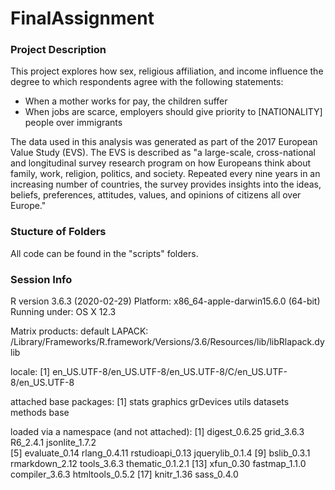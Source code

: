 # FinalAssignment

### Project Description

This project explores how sex, religious affiliation, and income influence the degree to which respondents agree with the following statements:

- When a mother works for pay, the children suffer
- When jobs are scarce, employers should give priority to [NATIONALITY] people over immigrants

The data used in this analysis was generated as part of the 2017 European Value Study (EVS). 
The EVS is described as "a large-scale, cross-national and longitudinal survey research program on how 
Europeans think about family, work, religion, politics, and society. Repeated every nine years in an increasing 
number of countries, the survey provides insights into the ideas, beliefs, preferences, attitudes, values, and 
opinions of citizens all over Europe."

### Stucture of Folders

All code can be found in the "scripts" folders. 

### Session Info

R version 3.6.3 (2020-02-29)
Platform: x86_64-apple-darwin15.6.0 (64-bit)
Running under: OS X  12.3

Matrix products: default
LAPACK: /Library/Frameworks/R.framework/Versions/3.6/Resources/lib/libRlapack.dylib

locale:
[1] en_US.UTF-8/en_US.UTF-8/en_US.UTF-8/C/en_US.UTF-8/en_US.UTF-8

attached base packages:
[1] stats     graphics  grDevices utils     datasets  methods   base     

loaded via a namespace (and not attached):
 [1] digest_0.6.25    grid_3.6.3       R6_2.4.1         jsonlite_1.7.2  
 [5] evaluate_0.14    rlang_0.4.11     rstudioapi_0.13  jquerylib_0.1.4 
 [9] bslib_0.3.1      rmarkdown_2.12   tools_3.6.3      thematic_0.1.2.1
[13] xfun_0.30        fastmap_1.1.0    compiler_3.6.3   htmltools_0.5.2 
[17] knitr_1.36       sass_0.4.0  
